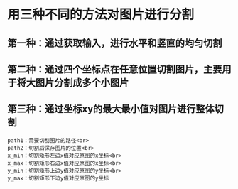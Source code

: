 # 用三种不同的方法对图片进行分割
## 第一种：通过获取输入，进行水平和竖直的均匀切割
## 第二种：通过四个坐标点在任意位置切割图片，主要用于将大图片分割成多个小图片
## 第三种：通过坐标xy的最大最小值对图片进行整体切割<br>
    path1：需要切割图片的路径<br>
    path2：切割后保存图片的位置<br>
    x_min：切割矩形左边x值对应原图的x坐标<br>
    x_max：切割矩形右边x值对应原图的x坐标<br>
    y_min：切割矩形上边y值对应原图的y坐标<br>
    y_max：切割矩形下边y值对应原图的y坐标

